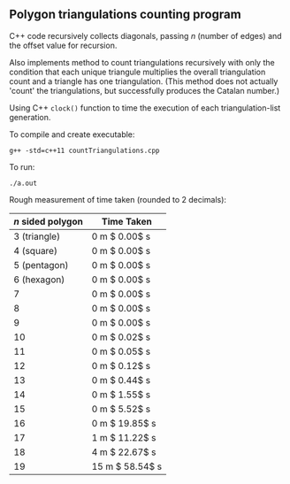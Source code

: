 ## Polygon triangulations counting program

C++ code recursively collects diagonals, passing $n$ (number of edges) and the offset value for recursion.

Also implements method to count triangulations recursively with only the condition that each unique triangule multiplies the overall triangulation count and a triangle has one triangulation. (This method does not actually 'count' the triangulations, but successfully produces the Catalan number.)

Using C++ `clock()` function to time the execution of each triangulation-list generation.

To compile and create executable:
```
g++ -std=c++11 countTriangulations.cpp
```

To run:
```
./a.out
```

Rough measurement of time taken (rounded to 2 decimals):

| $n$ sided polygon | Time Taken |
| ----------- | ----------- |
| $3$ (triangle)  | $0$ m $ 0.00$ s |
| $4$ (square)    | $0$ m $ 0.00$ s |
| $5$ (pentagon)  | $0$ m $ 0.00$ s |
| $6$ (hexagon)   | $0$ m $ 0.00$ s |
| $7$             | $0$ m $ 0.00$ s |
| $8$             | $0$ m $ 0.00$ s |
| $9$             | $0$ m $ 0.00$ s |
| $10$            | $0$ m $ 0.02$ s |
| $11$            | $0$ m $ 0.05$ s |
| $12$            | $0$ m $ 0.12$ s |
| $13$            | $0$ m $ 0.44$ s |
| $14$            | $0$ m $ 1.55$ s |
| $15$            | $0$ m $ 5.52$ s |
| $16$            | $0$ m $ 19.85$ s |
| $17$            | $1$ m $ 11.22$ s |
| $18$            | $4$ m $ 22.67$ s |
| $19$            | $15$ m $ 58.54$ s |